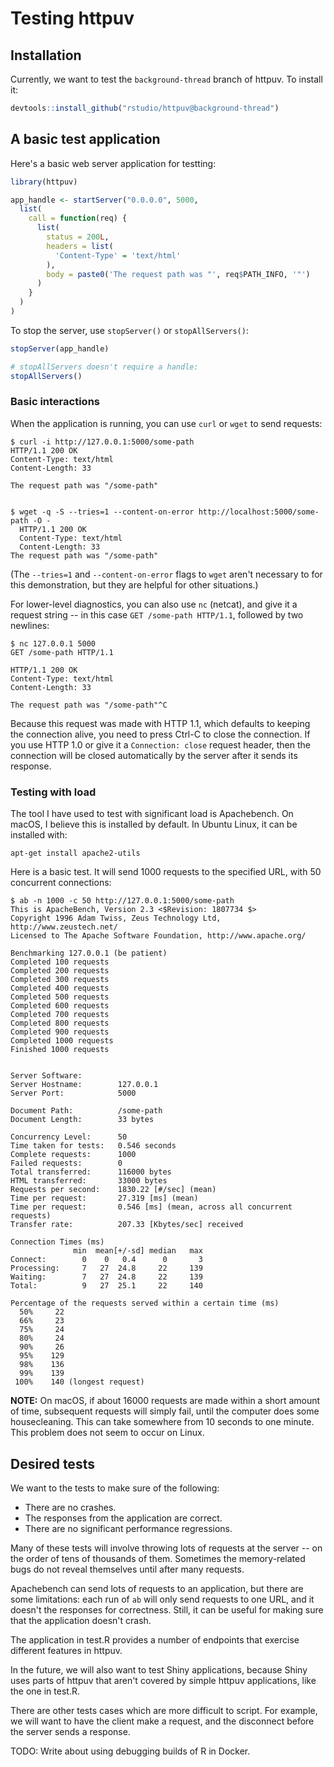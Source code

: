 Testing httpuv
==============


## Installation

Currently, we want to test the `background-thread` branch of httpuv. To install it:

```R
devtools::install_github("rstudio/httpuv@background-thread")
```

## A basic test application

Here's a basic web server application for testting:

```R
library(httpuv)

app_handle <- startServer("0.0.0.0", 5000,
  list(
    call = function(req) {
      list(
        status = 200L,
        headers = list(
          'Content-Type' = 'text/html'
        ),
        body = paste0('The request path was "', req$PATH_INFO, '"')
      )
    }
  )
)
```


To stop the server, use `stopServer()` or `stopAllServers()`:


```R
stopServer(app_handle)

# stopAllServers doesn't require a handle:
stopAllServers()
```


### Basic interactions


When the application is running, you can use `curl` or `wget` to send requests:

```
$ curl -i http://127.0.0.1:5000/some-path
HTTP/1.1 200 OK
Content-Type: text/html
Content-Length: 33

The request path was "/some-path"


$ wget -q -S --tries=1 --content-on-error http://localhost:5000/some-path -O -
  HTTP/1.1 200 OK
  Content-Type: text/html
  Content-Length: 33
The request path was "/some-path"
```

(The `--tries=1` and `--content-on-error` flags to `wget` aren't necessary to for this demonstration, but they are helpful for other situations.)



For lower-level diagnostics, you can also use `nc` (netcat), and give it a request string -- in this case `GET /some-path HTTP/1.1`, followed by two newlines:

```
$ nc 127.0.0.1 5000
GET /some-path HTTP/1.1

HTTP/1.1 200 OK
Content-Type: text/html
Content-Length: 33

The request path was "/some-path"^C
```

Because this request was made with HTTP 1.1, which defaults to keeping the connection alive, you need to press Ctrl-C to close the connection. If you use HTTP 1.0 or give it a `Connection: close` request header, then the connection will be closed automatically by the server after it sends its response.


### Testing with load

The tool I have used to test with significant load is Apachebench. On macOS, I believe this is installed by default. In Ubuntu Linux, it can be installed with:

```
apt-get install apache2-utils
```

Here is a basic test. It will send 1000 requests to the specified URL, with 50 concurrent connections:

```
$ ab -n 1000 -c 50 http://127.0.0.1:5000/some-path
This is ApacheBench, Version 2.3 <$Revision: 1807734 $>
Copyright 1996 Adam Twiss, Zeus Technology Ltd, http://www.zeustech.net/
Licensed to The Apache Software Foundation, http://www.apache.org/

Benchmarking 127.0.0.1 (be patient)
Completed 100 requests
Completed 200 requests
Completed 300 requests
Completed 400 requests
Completed 500 requests
Completed 600 requests
Completed 700 requests
Completed 800 requests
Completed 900 requests
Completed 1000 requests
Finished 1000 requests


Server Software:        
Server Hostname:        127.0.0.1
Server Port:            5000

Document Path:          /some-path
Document Length:        33 bytes

Concurrency Level:      50
Time taken for tests:   0.546 seconds
Complete requests:      1000
Failed requests:        0
Total transferred:      116000 bytes
HTML transferred:       33000 bytes
Requests per second:    1830.22 [#/sec] (mean)
Time per request:       27.319 [ms] (mean)
Time per request:       0.546 [ms] (mean, across all concurrent requests)
Transfer rate:          207.33 [Kbytes/sec] received

Connection Times (ms)
              min  mean[+/-sd] median   max
Connect:        0    0   0.4      0       3
Processing:     7   27  24.8     22     139
Waiting:        7   27  24.8     22     139
Total:          9   27  25.1     22     140

Percentage of the requests served within a certain time (ms)
  50%     22
  66%     23
  75%     24
  80%     24
  90%     26
  95%    129
  98%    136
  99%    139
 100%    140 (longest request)
```

**NOTE:** On macOS, if about 16000 requests are made within a short amount of time, subsequent requests will simply fail, until the computer does some housecleaning. This can take somewhere from 10 seconds to one minute. This problem does not seem to occur on Linux.


## Desired tests

We want to the tests to make sure of the following:

* There are no crashes.
* The responses from the application are correct.
* There are no significant performance regressions.

Many of these tests will involve throwing lots of requests at the server -- on the order of tens of thousands of them. Sometimes the memory-related bugs do not reveal themselves until after many requests.

Apachebench can send lots of requests to an application, but there are some limitations: each run of `ab` will only send requests to one URL, and it doesn't the responses for correctness. Still, it can be useful for making sure that the application doesn't crash.

The application in test.R provides a number of endpoints that exercise different features in httpuv.

In the future, we will also want to test Shiny applications, because Shiny uses parts of httpuv that aren't covered by simple httpuv applications, like the one in test.R.

There are other tests cases which are more difficult to script. For example, we will want to have the client make a request, and the disconnect before the server sends a response.


TODO: Write about using debugging builds of R in Docker.

